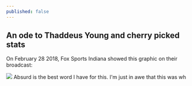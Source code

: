 ```yaml
---
published: false
---
```

## An ode to Thaddeus Young and cherry picked stats

On February 28 2018, Fox Sports Indiana showed this graphic on their broadcast:

![](https://pbs.twimg.com/media/DXKfoLeVoAAp3mD?format=jpg&name=large)
Absurd is the best word I have for this. I'm just in awe that this was wh
<!--stackedit_data:
eyJoaXN0b3J5IjpbNjExNTA1ODMyLDEzNTgyMjQ5NDksMTExMD
gzMDQ5OV19
-->